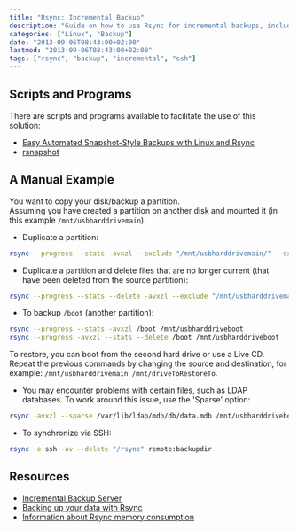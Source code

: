 ```yaml
---
title: "Rsync: Incremental Backup"
description: "Guide on how to use Rsync for incremental backups, including manual examples and script resources"
categories: ["Linux", "Backup"]
date: "2013-09-06T08:43:00+02:00"
lastmod: "2013-09-06T08:43:00+02:00"
tags: ["rsync", "backup", "incremental", "ssh"]
---
```


## Scripts and Programs

There are scripts and programs available to facilitate the use of this solution:

- [Easy Automated Snapshot-Style Backups with Linux and Rsync](https://www.mikerubel.org/computers/rsync_snapshots/)
- [rsnapshot](https://www.rsnapshot.org/)

## A Manual Example

You want to copy your disk/backup a partition.  
Assuming you have created a partition on another disk and mounted it (in this example `/mnt/usbharddrivemain`):

- Duplicate a partition:

```bash
rsync --progress --stats -avxzl --exclude "/mnt/usbharddrivemain/" --exclude "/mnt/usbharddriveboot/" --exclude "/usr/portage/" --exclude "/proc/" --exclude "/root/.ccache/" --exclude "/var/log/" --exclude "/sys" --exclude "/dev" --exclude "tmp/" /* /mnt/usbharddrivemain
```

- Duplicate a partition and delete files that are no longer current (that have been deleted from the source partition):

```bash
rsync --progress --stats --delete -avxzl --exclude "/mnt/usbharddrivemain/" --exclude "/mnt/usbharddriveboot/" --exclude "/usr/portage/" --exclude "/proc/" --exclude "/root/.ccache/" --exclude "/var/log/" --exclude "/sys" --exclude "/dev" --exclude "tmp/" /* /mnt/usbharddrivemain
```

- To backup `/boot` (another partition):

```bash
rsync --progress --stats -avxzl /boot /mnt/usbharddriveboot
rsync --progress -avxzl --stats --delete /boot /mnt/usbharddriveboot
```

To restore, you can boot from the second hard drive or use a Live CD. Repeat the previous commands by changing the source and destination, for example: `/mnt/usbharddrivemain /mnt/driveToRestoreTo`.

- You may encounter problems with certain files, such as LDAP databases. To work around this issue, use the 'Sparse' option:

```bash
rsync -avxzl --sparse /var/lib/ldap/mdb/db/data.mdb /mnt/usbharddriveboot
```

- To synchronize via SSH:

```bash
rsync -e ssh -av --delete "/rsync" remote:backupdir
```

## Resources
- [Incremental Backup Server](../../static/pdf/serveur_de_sauvegardes_incrémentales.pdf)
- [Backing up your data with Rsync](../../static/pdf/rsync.pdf)
- [Information about Rsync memory consumption](https://www.samba.org/rsync/FAQ.html#4)
